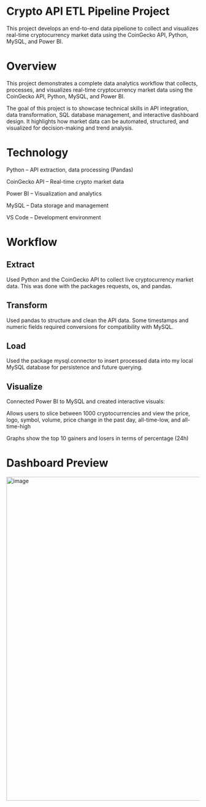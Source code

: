 # Crypto API ETL Pipeline Project
This project develops an end-to-end data pipelione to collect and visualizes real-time cryptocurrency market data using the CoinGecko API, Python, MySQL, and Power BI.

# Overview

This project demonstrates a complete data analytics workflow that collects, processes, and visualizes real-time cryptocurrency market data using the CoinGecko API, Python, MySQL, and Power BI.

The goal of this project is to showcase technical skills in API integration, data transformation, SQL database management, and interactive dashboard design. It highlights how market data can be automated, structured, and visualized for decision-making and trend analysis.

# Technology

Python – API extraction, data processing (Pandas)

CoinGecko API – Real-time crypto market data

Power BI – Visualization and analytics

MySQL – Data storage and management

VS Code – Development environment

# Workflow

## Extract

Used Python and the CoinGecko API to collect live cryptocurrency market data. This was done with the packages requests, os, and pandas.

## Transform

Used pandas to structure and clean the API data. Some timestamps and numeric fields required conversions for compatibility with MySQL.

## Load

Used the package mysql.connector to insert processed data into my local MySQL database for persistence and future querying.

## Visualize

Connected Power BI to MySQL and created interactive visuals:

Allows users to slice between 1000 cryptocurrencies and view the price, logo, symbol, volume, price change in the past day, all-time-low, and all-time-high

Graphs show the top 10 gainers and losers in terms of percentage (24h)

# Dashboard Preview

<img width="1518" height="843" alt="image" src="https://github.com/user-attachments/assets/b3e808f5-d5c9-4c31-b2bb-8ae7460d9680" />


